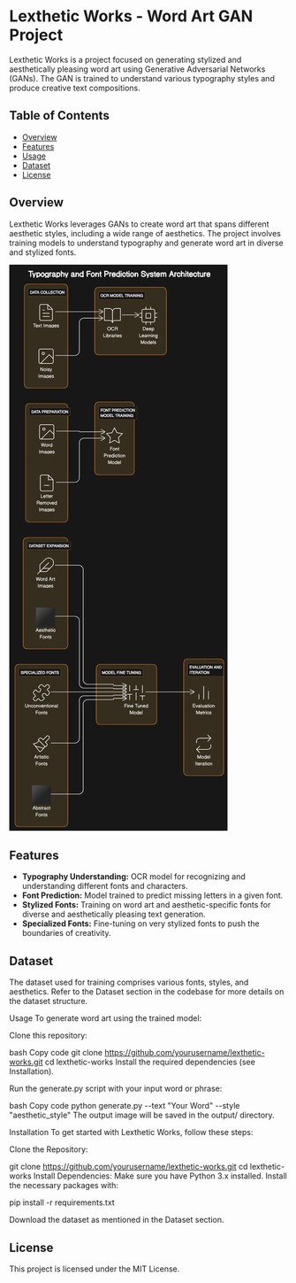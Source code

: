 # Lexthetic Works - Word Art GAN Project

Lexthetic Works is a project focused on generating stylized and aesthetically pleasing word art using Generative Adversarial Networks (GANs). The GAN is trained to understand various typography styles and produce creative text compositions.

## Table of Contents
- [Overview](#overview)
- [Features](#features)
- [Usage](#usage)
- [Dataset](#dataset)
- [License](#license)

## Overview

Lexthetic Works leverages GANs to create word art that spans different aesthetic styles, including a wide range of aesthetics. The project involves training models to understand typography and generate word art in diverse and stylized fonts.

![Procedure Image](procedure.png)

## Features

- **Typography Understanding:** OCR model for recognizing and understanding different fonts and characters.
- **Font Prediction:** Model trained to predict missing letters in a given font.
- **Stylized Fonts:** Training on word art and aesthetic-specific fonts for diverse and aesthetically pleasing text generation.
- **Specialized Fonts:** Fine-tuning on very stylized fonts to push the boundaries of creativity.

## Dataset

The dataset used for training comprises various fonts, styles, and aesthetics. Refer to the Dataset section in the codebase for more details on the dataset structure.

Usage
To generate word art using the trained model:

Clone this repository:

bash
Copy code
git clone https://github.com/yourusername/lexthetic-works.git
cd lexthetic-works
Install the required dependencies (see Installation).

Run the generate.py script with your input word or phrase:

bash
Copy code
python generate.py --text "Your Word" --style "aesthetic_style"
The output image will be saved in the output/ directory.

Installation
To get started with Lexthetic Works, follow these steps:

Clone the Repository:


git clone https://github.com/yourusername/lexthetic-works.git
cd lexthetic-works
Install Dependencies: Make sure you have Python 3.x installed. Install the necessary packages with:

pip install -r requirements.txt

Download the dataset as mentioned in the Dataset section.

## License

This project is licensed under the MIT License.
